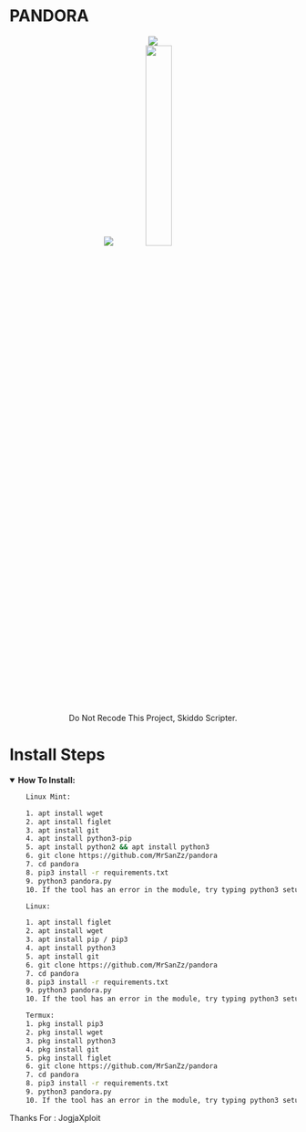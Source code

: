 # PANDORA

<p align="center">
<img src="https://img.shields.io/badge/build-MrSanZz-badge?style=flat-square&logo=bitcoin&logoColor=yellow&label=Author&labelColor=grey&color=yellow"><br>
<img src="https://kosred.com/a/asbbtk.png">
<img src="https://kosred.com/a/pvwnwx.png" style="height: 30%; width: 30%;"><br>
</center>
<span>Do Not Recode This Project, Skiddo Scripter.</span><br>
</p>

# Install Steps
<details open>
    <summary><strong>How To Install:</strong></summary>

```bash
    Linux Mint:

    1. apt install wget
    2. apt install figlet
    3. apt install git
    4. apt install python3-pip
    5. apt install python2 && apt install python3
    6. git clone https://github.com/MrSanZz/pandora
    7. cd pandora
    8. pip3 install -r requirements.txt
    9. python3 pandora.py
    10. If the tool has an error in the module, try typing python3 setup.py

    Linux:

    1. apt install figlet
    2. apt install wget
    3. apt install pip / pip3
    4. apt install python3
    5. apt install git
    6. git clone https://github.com/MrSanZz/pandora
    7. cd pandora
    8. pip3 install -r requirements.txt
    9. python3 pandora.py
    10. If the tool has an error in the module, try typing python3 setup.py

    Termux:
    1. pkg install pip3
    2. pkg install wget
    3. pkg install python3
    4. pkg install git
    5. pkg install figlet
    6. git clone https://github.com/MrSanZz/pandora
    7. cd pandora
    8. pip3 install -r requirements.txt
    9. python3 pandora.py
    10. If the tool has an error in the module, try typing python3 setup.py
```
<span>Thanks For : JogjaXploit</span>
